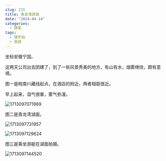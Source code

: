 ```yaml
---
slug: 225
title: 青龙湾游湖
date: "2024-04-14"
categories: 
  - 随笔
tags: 
  - 随手拍
  - 旅游
---
```


坐标安徽宁国。

这两天公司出去团建了，到了一些风景秀美的地方，有山有水，烟雾缭绕，颇有意境。

图一是皖南川藏线起点，在酒店的附近，两者相距很近。

早上起来，湿气很重，雾气弥漫。

![1713097071969](https://imgurl.zishu.me/2024/04/1713097071969.jpg)

图二是青龙湾湖面。

![1713097731957](https://imgurl.zishu.me/2024/04/1713097731957.jpg)

![1713097129624](https://imgurl.zishu.me/2024/04/1713097129624.jpg)

图三是乘坐游艇在湖面拍摄。

![1713097144520](https://imgurl.zishu.me/2024/04/1713097144520.jpg)
